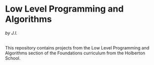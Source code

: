 <h1>Low Level Programming and Algorithms</h1>
<h6>by J.I.</h6>

This repository contains projects from the Low Level Programming and Algorithms section of the Foundations curriculum from the Holberton School.